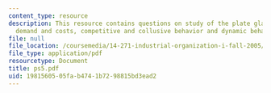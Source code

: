 ```yaml
---
content_type: resource
description: This resource contains questions on study of the plate glass industry,
  demand and costs, competitive and collusive behavior and dynamic behavior of firms.
file: null
file_location: /coursemedia/14-271-industrial-organization-i-fall-2005/1981560505fab4741b7298815bd3ead2_ps5.pdf
file_type: application/pdf
resourcetype: Document
title: ps5.pdf
uid: 19815605-05fa-b474-1b72-98815bd3ead2
---
```

